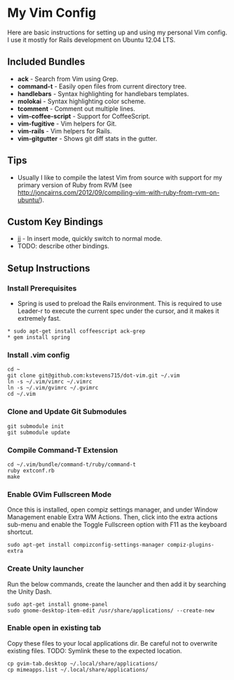 # My Vim Config
Here are basic instructions for setting up and using my personal Vim config. I use it mostly for Rails development on Ubuntu 12.04 LTS.

## Included Bundles
* **ack** - Search from Vim using Grep.
* **command-t** - Easily open files from current directory tree.
* **handlebars** - Syntax highlighting for handlebars templates.
* **molokai** - Syntax highlighting color scheme.
* **tcomment** - Comment out multiple lines.
* **vim-coffee-script** - Support for CoffeeScript.
* **vim-fugitive** - Vim helpers for Git.
* **vim-rails** - Vim helpers for Rails.
* **vim-gitgutter** - Shows git diff stats in the gutter.

## Tips
* Usually I like to compile the latest Vim from source with support for my primary version of Ruby from RVM (see http://joncairns.com/2012/09/compiling-vim-with-ruby-from-rvm-on-ubuntu/).

## Custom Key Bindings
* jj - In insert mode, quickly switch to normal mode.
* TODO: describe other bindings.

## Setup Instructions

### Install Prerequisites
* Spring is used to preload the Rails environment. This is required to use Leader-r to execute the current spec under the cursor, and it makes it extremely fast.
```
* sudo apt-get install coffeescript ack-grep
* gem install spring
```

### Install .vim config
```
cd ~
git clone git@github.com:kstevens715/dot-vim.git ~/.vim
ln -s ~/.vim/vimrc ~/.vimrc
ln -s ~/.vim/gvimrc ~/.gvimrc
cd ~/.vim
```

### Clone and Update Git Submodules
```
git submodule init
git submodule update
```

### Compile Command-T Extension
```
cd ~/.vim/bundle/command-t/ruby/command-t
ruby extconf.rb
make

```

### Enable GVim Fullscreen Mode
Once this is installed, open compiz settings manager, and under Window Management enable Extra WM Actions. Then, click into the extra actions sub-menu and enable the Toggle Fullscreen option with F11 as the keyboard shortcut.
```
sudo apt-get install compizconfig-settings-manager compiz-plugins-extra
```

### Create Unity launcher
Run the below commands, create the launcher and then add it by searching the Unity Dash.
```
sudo apt-get install gnome-panel
sudo gnome-desktop-item-edit /usr/share/applications/ --create-new
```

### Enable open in existing tab
Copy these files to your local applications dir. Be careful not to overwrite existing files.
TODO: Symlink these to the expected location.
```
cp gvim-tab.desktop ~/.local/share/applications/
cp mimeapps.list ~/.local/share/applications/
```

